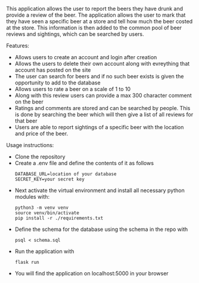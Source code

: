 This application allows the user to report the beers they have drunk and provide a review of the beer. The application allows the user to mark that they have seen a specific beer at a store and tell how much the beer costed at the store. This information is then added to the common pool of beer reviews and sightings, which can be searched by users.

Features:
- Allows users to create an account and login after creation
- Allows the users to delete their own account along with evreything that account has posted on the site
- The user can search for beers and if no such beer exists is given the opportunity to add to the database
- Allows users to rate a beer on a scale of 1 to 10
- Along with this review users can provide a max 300 character comment on the beer
- Ratings and comments are stored and can be searched by people. This is done by searching the beer which will then give a list of all reviews for that beer
- Users are able to report sightings of a specific beer with the location and price of the beer.

Usage instructions:
- Clone the repository
- Create a .env file and define the contents of it as follows
  ```
  DATABASE_URL=location of your database
  SECRET_KEY=your secret key
  ```
- Next activate the virtual environment and install all necessary python modules with:
  ```
  python3 -m venv venv
  source venv/bin/activate
  pip install -r ./requirements.txt
  ```
- Define the schema for the database using the schema in the repo with
  ```
  psql < schema.sql
  ```
- Run the application with
  ```
  flask run
  ```
- You will find the application on localhost:5000 in your browser



